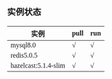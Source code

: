 <span  style="font-family: Simsun,serif; font-size: 17px; ">

### 实例状态

| 实例     | pull      | run |
|--------------|---------------|---|
| mysql8.0 | √ | √ |
| redis5.0.5 | √ | √ |
| hazelcast:5.1.4-slim | √ | √ |

</span>